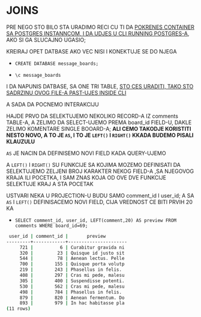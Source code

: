 # JOINS

PRE NEGO STO BILO STA URADIMO RECI CU TI DA [POKRENES CONTAINER SA POSTGRES INSTANNCOM, I DA UDJES U CLI RUNNING POSTGRES-A](https://github.com/Rade58/databases-playground/tree/1_0_1_PostgreSQL), AKO SI GA SLUCAJNO UGASIO;

KREIRAJ OPET DATBASE AKO VEC NISI I KONEKTUJE SE DO NJEGA

- `CREATE DATABASE message_boards;`

- `\c message_boards`

I DA NAPUNIS DATBASE, SA ONE TRI TABLE, [STO CES URADITI, TAKO STO SADRZINU OVOG FILE-A PAST-UJES INSIDE CLI](sample-postgresql.sql)


A SADA DA POCNEMO INTERAKCIJU

HAJDE PRVO DA SELEKTUJEMO NEKOLIKO RECORD-A IZ comments TABLE-A, A ZELIMO DA SELECT-UJEMO PREMA board_id FIELD-U, DAKLE ZELIMO KOMENTARE SINGLE BOOARD-A; **ALI CEMO TAKODJE KORISTITI NESTO NOVO, A TO JE `AS`, I TO JE `LEFT()` I `RIGHT()` KKADA BUDEMO PISALI KLAUZULU**

`AS` JE NACIN DA DEFINISEMO NOVI FIELD KADA QUERY-UJEMO

A `LEFT()` I `RIGHT()` SU FUNKCIJE SA KOJIMA MOZEMO DEFINISATI DA SELEKTUJEMO ZELJENI BROJ KARAKTER NEKOG FIELD-A ,SA NJEGOVOG KRAJA ILI POCETKA, I SAM ZNAS KOJA OD OVE DVE FUNKCIJE SELEKTUJE KRAJ A STA POCETAK

USTVARI NEKA U PROJECTION-U BUDU SAMO comment_id I user_id; A SA `AS` I `LEFT()` DEFINISACEMO NOVI FIELD, CIJA VREDNOST CE BITI PRVIH 20 KA

- `SELECT comment_id, user_id, LEFT(comment,20) AS preview FROM comments WHERE board_id=69;`

```zsh
 user_id | comment_id |       preview        
---------+------------+----------------------
     721 |          6 | Curabitur gravida ni
     320 |         23 | Quisque id justo sit
     544 |         78 | Aenean lectus. Pelle
     700 |        155 | Quisque porta volutp
     219 |        243 | Phasellus in felis. 
     408 |        297 | Cras mi pede, malesu
     305 |        400 | Suspendisse potenti.
     530 |        562 | Cras mi pede, malesu
     498 |        784 | Phasellus in felis. 
     879 |        820 | Aenean fermentum. Do
     893 |        979 | In hac habitasse pla
(11 rows)
```
